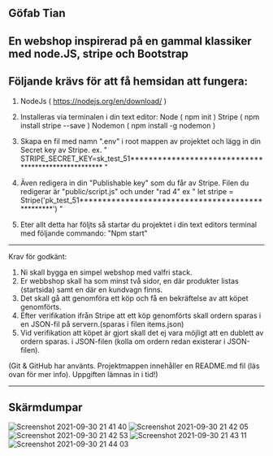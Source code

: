 Göfab Tian
------------------------------------------------------------
En webshop inspirerad på en gammal klassiker med node.JS, stripe och Bootstrap
------------------------------------------------------------

Följande krävs för att få hemsidan att fungera:
-----------------------------------------------------------
1. NodeJs ( https://nodejs.org/en/download/ )

2. Installeras via terminalen i din text editor:
Node ( npm init )
Stripe ( npm install stripe --save )
Nodemon ( npm install -g nodemon )

3. Skapa en fil med namn ".env" i root mappen av projektet och lägg in din Secret key av Stripe.
ex. " STRIPE_SECRET_KEY=sk_test_51**************************************************** "

4. Även redigera in din "Publishable key" som du får av Stripe.
Filen du redigerar är "public/script.js" och under "rad 4"
ex " let stripe = Stripe('pk_test_51*************************************************') "

5. Eter allt detta har följts så startar du projektet i din text editors terminal med följande commando:
"Npm start"

------------------------------------------------------------
Krav för godkänt:
1.	Ni skall bygga en simpel webshop med valfri stack.
2.	Er webbshop skall ha som minst två sidor, en där produkter listas (startsida) samt en där en kundvagn finns.
3.	Det skall gå att genomföra ett köp och få en bekräftelse av att köpet genomförts.
4.	Efter verifikation ifrån Stripe att ett köp genomförts skall ordern sparas i en JSON-fil på servern.(sparas i filen items.json)
5.	Vid verifikation att köpet är gjort skall det ej vara möjligt att en dublett av ordern sparas. i JSON-filen (kolla om ordern redan existerar i JSON-filen).

(Git & GitHub har använts.
Projektmappen innehåller en README.md fil (läs ovan för mer info).
Uppgiften lämnas in i tid!)

--------------------------------------------------------------
Skärmdumpar
--------------------------------------------------------------
![Screenshot 2021-09-30 21 41 40](https://user-images.githubusercontent.com/72126060/135524664-4fffa221-b88c-4224-aa08-90c81018eaef.png)
![Screenshot 2021-09-30 21 42 05](https://user-images.githubusercontent.com/72126060/135524671-c7cdd724-f47b-42c4-89db-cdda0f5af4cc.png)
![Screenshot 2021-09-30 21 42 53](https://user-images.githubusercontent.com/72126060/135524673-6f6c63f6-c158-4e34-9d2d-092afbfcb24c.png)
![Screenshot 2021-09-30 21 43 11](https://user-images.githubusercontent.com/72126060/135524675-12792ca0-81d5-4353-a36e-59c201131297.png)
![Screenshot 2021-09-30 21 44 03](https://user-images.githubusercontent.com/72126060/135524676-707bd8c3-fd7c-416d-bc60-d527b11ca54c.png)
